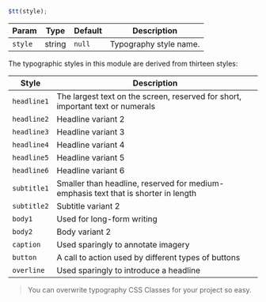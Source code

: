 ```js
$tt(style);
```

| Param   | Type   | Default | Description            |
| ------- | ------ | ------- | ---------------------- |
| `style` | string | `null`  | Typography style name. |

The typographic styles in this module are derived from thirteen styles:

| Style       | Description                                                                        |
| ----------- | ---------------------------------------------------------------------------------- |
| `headline1` | The largest text on the screen, reserved for short, important text or numerals     |
| `headline2` | Headline variant 2                                                                 |
| `headline3` | Headline variant 3                                                                 |
| `headline4` | Headline variant 4                                                                 |
| `headline5` | Headline variant 5                                                                 |
| `headline6` | Headline variant 6                                                                 |
| `subtitle1` | Smaller than headline, reserved for medium-emphasis text that is shorter in length |
| `subtitle2` | Subtitle variant 2                                                                 |
| `body1`     | Used for long-form writing                                                         |
| `body2`     | Body variant 2                                                                     |
| `caption`   | Used sparingly to annotate imagery                                                 |
| `button`    | A call to action used by different types of buttons                                |
| `overline`  | Used sparingly to introduce a headline                                             |

> You can overwrite typography CSS Classes for your project so easy.
